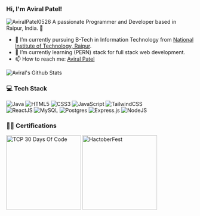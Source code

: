 ### Hi, I'm Aviral Patel!
<img src="https://komarev.com/ghpvc/?username=AviralPatel0526&label=Profile%20views&color=0e75b6&style=flat" alt="AviralPatel0526" />
A passionate Programmer and Developer based in Raipur, India. 📍

- 🔭 I’m currently pursuing B-Tech in Information Technology from [National Institute of Technology, Raipur](https://nitrr.ac.in/).
- 🌱 I’m currently learning (PERN) stack for full stack web development.
- 📫 How to reach me: [Aviral Patel](https://www.linkedin.com/in/aviralpatel/)


![Aviral's Github Stats](https://github-readme-stats.vercel.app/api?username=AviralPatel0526&show_icons=true&theme=transparent)

### 💻 Tech Stack
<!-- Badges from https://github.com/Ileriayo/markdown-badges -->
![Java](https://img.shields.io/badge/java-%23ED8B00.svg?style=for-the-badge&logo=openjdk&logoColor=white)
![HTML5](https://img.shields.io/badge/html5-%23E34F26.svg?style=for-the-badge&logo=html5&logoColor=white)
![CSS3](https://img.shields.io/badge/css3-%231572B6.svg?style=for-the-badge&logo=css3&logoColor=white)
![JavaScript](https://img.shields.io/badge/javascript-%23323330.svg?style=for-the-badge&logo=javascript&logoColor=%23F7DF1E)
![TailwindCSS](https://img.shields.io/badge/tailwindcss-%2338B2AC.svg?style=for-the-badge&logo=tailwind-css&logoColor=white)</br>
![ReactJS](https://img.shields.io/badge/react-%2320232a.svg?style=for-the-badge&logo=react&logoColor=%2361DAFB)
![MySQL](https://img.shields.io/badge/mysql-4479A1.svg?style=for-the-badge&logo=mysql&logoColor=white)
![Postgres](https://img.shields.io/badge/postgres-%23316192.svg?style=for-the-badge&logo=postgresql&logoColor=white)
![Express.js](https://img.shields.io/badge/express.js-%23404d59.svg?style=for-the-badge&logo=express&logoColor=%2361DAFB)
![NodeJS](https://img.shields.io/badge/node.js-6DA55F?style=for-the-badge&logo=node.js&logoColor=white)

### 🧑‍🦱 Certifications
<p>
<img src="https://media.licdn.com/dms/image/D4D22AQEimbyX3Uu58Q/feedshare-shrink_2048_1536/0/1693590390064?e=1718841600&v=beta&t=RoPM-G9VVt5aBrZIseFo61MhZKo8uZoWM7Z9fZfQEmI" alt="TCP 30 Days Of Code" height="200">
<img src="https://media.licdn.com/dms/image/D4D22AQFxcaYv2xhoOA/feedshare-shrink_2048_1536/0/1698586706646?e=1718841600&v=beta&t=lBSaZCEiGaeebO4TawS4R_zLwsuWnDWMJtT4AhJTAaw" alt="HactoberFest" height="200">
</p>

